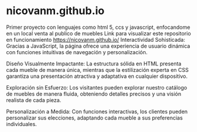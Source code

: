 # nicovanm.github.io
Primer proyecto con lenguajes como html 5, ccs y javascript, enfocandome en un local venta al publico de muebles
 Link para visualizar este repositorio en funcionamiento https://nicovanm.github.io/
 Interactividad Sohisticada: Gracias a JavaScript, la página ofrece una experiencia de usuario dinámica con funciones intuitivas de navegación y personalización.

Diseño Visualmente Impactante: La estructura sólida en HTML presenta cada mueble de manera única, mientras que la estilización experta en CSS garantiza una presentación atractiva y adaptativa en cualquier dispositivo.

Exploración sin Esfuerzo: Los visitantes pueden explorar nuestro catálogo de muebles de manera fluida, obteniendo detalles precisos y una visión realista de cada pieza.

Personalización a Medida: Con funciones interactivas, los clientes pueden personalizar sus elecciones, adaptando cada mueble a sus preferencias individuales.
